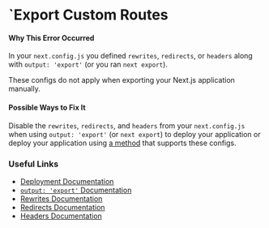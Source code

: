 # `Export Custom Routes

#### Why This Error Occurred

In your `next.config.js` you defined `rewrites`, `redirects`, or `headers` along with `output: 'export'` (or you ran `next export`).

These configs do not apply when exporting your Next.js application manually.

#### Possible Ways to Fix It

Disable the `rewrites`, `redirects`, and `headers` from your `next.config.js` when using `output: 'export'` (or `next export`) to deploy your application or deploy your application using [a method](https://nextjs.org/docs/deployment#managed-nextjs-with-vercel) that supports these configs.

### Useful Links

- [Deployment Documentation](https://nextjs.org/docs/deployment)
- [`output: 'export'` Documentation](https://nextjs.org/docs/advanced-features/static-html-export)
- [Rewrites Documentation](https://nextjs.org/docs/api-reference/next.config.js/rewrites)
- [Redirects Documentation](https://nextjs.org/docs/api-reference/next.config.js/redirects)
- [Headers Documentation](https://nextjs.org/docs/api-reference/next.config.js/headers)
